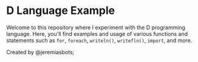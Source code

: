# D Language Example

Welcome to this repository where I experiment with the D programming language. Here, you'll find examples and usage of various functions and statements such as `for`, `foreach`, `writeln()`, `writefln()`, `import`, and more.

Created by @jeremiasbots;
